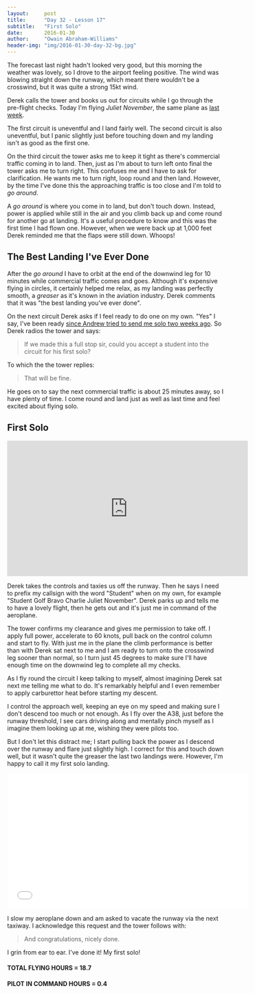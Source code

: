 ```yaml
---
layout:     post
title:      "Day 32 - Lesson 17"
subtitle:   "First Solo"
date:       2016-01-30
author:     "Owain Abraham-Williams"
header-img: "img/2016-01-30-day-32-bg.jpg"
---
```


The forecast last night hadn't looked very good, but this morning the weather was lovely,
so I drove to the airport feeling positive. The wind was blowing straight down the runway,
which meant there wouldn't be a crosswind, but it was quite a strong 15kt wind.

Derek calls the tower and books us out for circuits while I go through the pre-flight
checks. Today I'm flying *Juliet November*, the same plane as [last week](http://localhost:4000/2016/01/23/day-30-lesson16-warminster-navigation-exercise/).

The first circuit is uneventful and I land fairly well. The second circuit is also
uneventful, but I panic slightly just before touching down and my landing isn't as good as
the first one.

On the third circuit the tower asks me to keep it tight as there's commercial traffic
coming in to land. Then, just as I'm about to turn left onto final the tower asks me to
turn right. This confuses me and I have to ask for clarification. He wants me to turn
right, loop round and then land. However, by the time I've done this the approaching
traffic is too close and I'm told to *go around*.

A *go around* is where you come in to land, but don't touch down. Instead, power is
applied while still in the air and you climb back up and come round for another go at
landing. It's a useful procedure to know and this was the first time I had flown one.
However, when we were back up at 1,000 feet Derek reminded me that the flaps were still
down. Whoops!

## The Best Landing I've Ever Done

After the *go around* I have to orbit at the end of the downwind leg for 10 minutes while
commercial traffic comes and goes. Although it's expensive flying in circles, it certainly
helped me relax, as my landing was perfectly smooth, a *greaser* as it's known in the
aviation industry. Derek comments that it was "the best landing you've ever done".

On the next circuit Derek asks if I feel ready to do one on my own. "Yes" I say, I've been
ready [since Andrew tried to send me solo two weeks ago](/2016/01/16/day-29-lesson-15-am-i-ready-to-solo/).
So Derek radios the tower and says:

> If we made this a full stop sir, could you accept a student into the circuit for his
> first solo?

To which the the tower replies:

> That will be fine.

He goes on to say the next commercial traffic is about 25 minutes away, so I have plenty
of time. I come round and land just as well as last time and feel excited about flying
solo.

## First Solo

<iframe width="560" height="315" src="https://www.youtube.com/embed/Jk4_pODJUb0" frameborder="0" allowfullscreen></iframe>

Derek takes the controls and taxies us off the runway. Then he says I need to prefix my
callsign with the word "Student" when on my own, for example "Student Golf Bravo Charlie
Juliet November". Derek parks up and tells me to have a lovely flight, then he gets out
and it's just me in command of the aeroplane.

The tower confirms my clearance and gives me permission to take off. I apply full power,
accelerate to 60 knots, pull back on the control column and start to fly. With just me in
the plane the climb performance is better than with Derek sat next to me and I am ready to
turn onto the crosswind leg sooner than normal, so I turn just 45 degrees to make sure
I'll have enough time on the downwind leg to complete all my checks.

As I fly round the circuit I keep talking to myself, almost imagining Derek sat next me
telling me what to do. It's remarkably helpful and I even remember to apply carburettor
heat before starting my descent.

I control the approach well, keeping an eye on my speed and making sure I don't descend
too much or not enough. As I fly over the A38, just before the runway threshold, I see
cars driving along and mentally pinch myself as I imagine them looking up at me, wishing
they were pilots too.

But I don't let this distract me; I start pulling back the power as I descend over the
runway and flare just slightly high. I correct for this and touch down well, but it wasn't
quite the greaser the last two landings were. However, I'm happy to call it my first solo
landing.

<iframe width="560" height="315" src="/maps/2016-01-30-day-32-lesson-17-first-solo-map.html" frameborder="0"></iframe>

I slow my aeroplane down and am asked to vacate the runway via the next taxiway. I
acknowledge this request and the tower follows with:

> And congratulations, nicely done.

I grin from ear to ear. I've done it! My first solo!

#### TOTAL FLYING HOURS = 18.7

#### PILOT IN COMMAND HOURS = 0.4